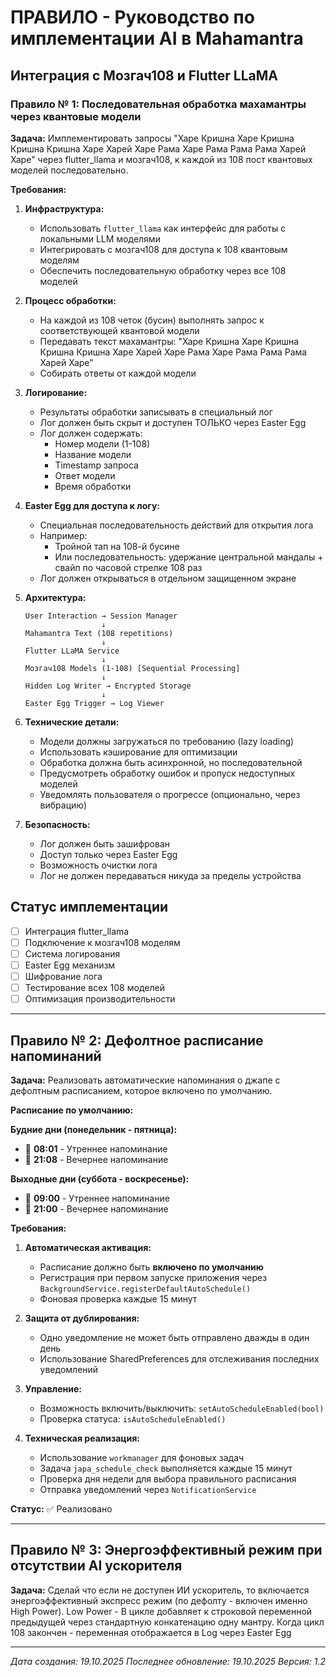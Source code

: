 # ПРАВИЛО - Руководство по имплементации AI в Mahamantra

## Интеграция с Мозгач108 и Flutter LLaMA

### Правило № 1: Последовательная обработка махамантры через квантовые модели

**Задача:**
Имплементировать запросы "Харе Кришна Харе Кришна Кришна Кришна Харе Харей Харе Рама Харе Рама Рама Рама Харей Харе" через flutter_llama и мозгач108, к каждой из 108 пост квантовых моделей последовательно.

**Требования:**

1. **Инфраструктура:**
   - Использовать `flutter_llama` как интерфейс для работы с локальными LLM моделями
   - Интегрировать с мозгач108 для доступа к 108 квантовым моделям
   - Обеспечить последовательную обработку через все 108 моделей

2. **Процесс обработки:**
   - На каждой из 108 четок (бусин) выполнять запрос к соответствующей квантовой модели
   - Передавать текст махамантры: "Харе Кришна Харе Кришна Кришна Кришна Харе Харей Харе Рама Харе Рама Рама Рама Харей Харе"
   - Собирать ответы от каждой модели

3. **Логирование:**
   - Результаты обработки записывать в специальный лог
   - Лог должен быть скрыт и доступен ТОЛЬКО через Easter Egg
   - Лог должен содержать:
     - Номер модели (1-108)
     - Название модели
     - Timestamp запроса
     - Ответ модели
     - Время обработки

4. **Easter Egg для доступа к логу:**
   - Специальная последовательность действий для открытия лога
   - Например: 
     - Тройной тап на 108-й бусине
     - Или последовательность: удержание центральной мандалы + свайп по часовой стрелке 108 раз
   - Лог должен открываться в отдельном защищенном экране

5. **Архитектура:**
   ```
   User Interaction → Session Manager
                    ↓
   Mahamantra Text (108 repetitions)
                    ↓
   Flutter LLaMA Service
                    ↓
   Мозгач108 Models (1-108) [Sequential Processing]
                    ↓
   Hidden Log Writer → Encrypted Storage
                    ↓
   Easter Egg Trigger → Log Viewer
   ```

6. **Технические детали:**
   - Модели должны загружаться по требованию (lazy loading)
   - Использовать кэширование для оптимизации
   - Обработка должна быть асинхронной, но последовательной
   - Предусмотреть обработку ошибок и пропуск недоступных моделей
   - Уведомлять пользователя о прогрессе (опционально, через вибрацию)

7. **Безопасность:**
   - Лог должен быть зашифрован
   - Доступ только через Easter Egg
   - Возможность очистки лога
   - Лог не должен передаваться никуда за пределы устройства

## Статус имплементации

- [ ] Интеграция flutter_llama
- [ ] Подключение к мозгач108 моделям
- [ ] Система логирования
- [ ] Easter Egg механизм
- [ ] Шифрование лога
- [ ] Тестирование всех 108 моделей
- [ ] Оптимизация производительности

---

## Правило № 2: Дефолтное расписание напоминаний

**Задача:**
Реализовать автоматические напоминания о джапе с дефолтным расписанием, которое включено по умолчанию.

**Расписание по умолчанию:**

**Будние дни (понедельник - пятница):**
- 🌅 **08:01** - Утреннее напоминание
- 🌙 **21:08** - Вечернее напоминание

**Выходные дни (суббота - воскресенье):**
- 🌅 **09:00** - Утреннее напоминание
- 🌙 **21:00** - Вечернее напоминание

**Требования:**

1. **Автоматическая активация:**
   - Расписание должно быть **включено по умолчанию**
   - Регистрация при первом запуске приложения через `BackgroundService.registerDefaultAutoSchedule()`
   - Фоновая проверка каждые 15 минут

2. **Защита от дублирования:**
   - Одно уведомление не может быть отправлено дважды в один день
   - Использование SharedPreferences для отслеживания последних уведомлений

3. **Управление:**
   - Возможность включить/выключить: `setAutoScheduleEnabled(bool)`
   - Проверка статуса: `isAutoScheduleEnabled()`

4. **Техническая реализация:**
   - Использование `workmanager` для фоновых задач
   - Задача `japa_schedule_check` выполняется каждые 15 минут
   - Проверка дня недели для выбора правильного расписания
   - Отправка уведомлений через `NotificationService`

**Статус:** ✅ Реализовано

---

## Правило № 3: Энергоэффективный режим при отсутствии AI ускорителя

**Задача:**
Сделай что если не доступен ИИ ускоритель, то включается энергоэффективный экспресс режим (по дефолту - включен именно High Power). Low Power - В цикле добавляет к строковой переменной предыдущей через стандартную конкатенацию одну мантру. Когда цикл 108 закончен - переменная отображается в Log через Easter Egg

---

*Дата создания: 19.10.2025*
*Последнее обновление: 19.10.2025*
*Версия: 1.2*

